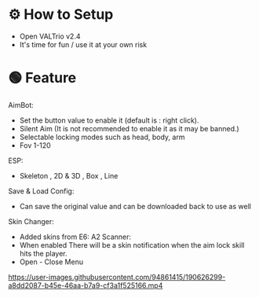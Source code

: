 # ⚙ How to Setup
- Open VALTrio v2.4
- It's time for fun / use it at your own risk
# 🟢 Feature
AimBot:
- Set the button value to enable it (default is : right click).
- Silent Aim (It is not recommended to enable it as it may be banned.)
- Selectable locking modes such as head, body, arm
- Fov 1-120

ESP:
- Skeleton , 2D & 3D , Box , Line

Save & Load Config:
- Can save the original value and can be downloaded back to use as well

Skin Changer:
- Added skins from E6: A2
Scanner:
- When enabled There will be a skin notification when the aim lock skill hits the player.
- Open - Close Menu

https://user-images.githubusercontent.com/94861415/190626299-a8dd2087-b45e-46aa-b7a9-cf3a1f525166.mp4
